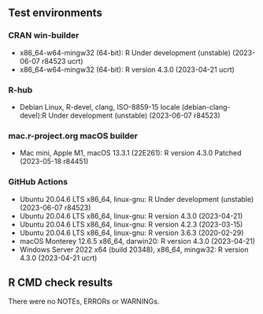 ## Test environments

### CRAN win-builder

* x86_64-w64-mingw32 (64-bit): R Under development (unstable) (2023-06-07 r84523 ucrt)
* x86_64-w64-mingw32 (64-bit): R version 4.3.0 (2023-04-21 ucrt)

### R-hub

* Debian Linux, R-devel, clang, ISO-8859-15 locale (debian-clang-devel):R Under development (unstable) (2023-06-07 r84523)

### mac.r-project.org macOS builder

* Mac mini, Apple M1, macOS 13.3.1 (22E261): R version 4.3.0 Patched (2023-05-18 r84451)

### GitHub Actions

* Ubuntu 20.04.6 LTS x86_64, linux-gnu: R Under development (unstable) (2023-06-07 r84523)
* Ubuntu 20.04.6 LTS x86_64, linux-gnu: R version 4.3.0 (2023-04-21)
* Ubuntu 20.04.6 LTS x86_64, linux-gnu: R version 4.2.3 (2023-03-15)
* Ubuntu 20.04.6 LTS x86_64, linux-gnu: R version 3.6.3 (2020-02-29)
* macOS Monterey 12.6.5 x86_64, darwin20: R version 4.3.0 (2023-04-21)
* Windows Server 2022 x64 (build 20348), x86_64, mingw32: R version 4.3.0 (2023-04-21 ucrt)


## R CMD check results
There were no NOTEs, ERRORs or WARNINGs.
